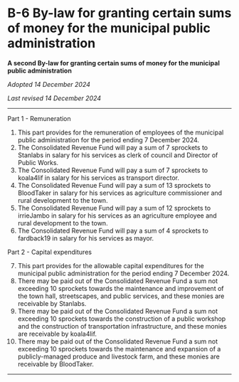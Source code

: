 # B-6 By-law for granting certain sums of money for the municipal public administration

**A second By-law for granting certain sums of money for the municipal public administration**

*Adopted 14 December 2024*

*Last revised 14 December 2024*

---

Part 1 - Remuneration

1. This part provides for the remuneration of employees of the municipal public administration for the period ending 7 December 2024.
2. The Consolidated Revenue Fund will pay a sum of 7 sprockets to Stanlabs in salary for his services as clerk of council and Director of Public Works.
3. The Consolidated Revenue Fund will pay a sum of 7 sprockets to koala4lif in salary for his services as transport director.
4. The Consolidated Revenue Fund will pay a sum of 13 sprockets to BloodTaker in salary for his services as agriculture commissioner and rural development to the town.
5. The Consolidated Revenue Fund will pay a sum of 12 sprockets to irrieJambo in salary for his services as an agriculture employee and rural development to the town.
6. The Consolidated Revenue Fund will pay a sum of 4 sprockets to fardback19 in salary for his services as mayor.

Part 2 - Capital expenditures

7. This part provides for the allowable capital expenditures for the municipal public administration for the period ending 7 December 2024.
8. There may be paid out of the Consolidated Revenue Fund a sum not exceeding 10 sprockets towards the maintenance and improvement of the town hall, streetscapes, and public services, and these monies are receivable by Stanlabs.
9. There may be paid out of the Consolidated Revenue Fund a sum not exceeding 10 sprockets towards the construction of a public workshop and the construction of transportation infrastructure, and these monies are receivable by koala4lif.
10. There may be paid out of the Consolidated Revenue Fund a sum not exceeding 10 sprockets towards the maintenance and expansion of a publicly-managed produce and livestock farm, and these monies are receivable by BloodTaker.

---
